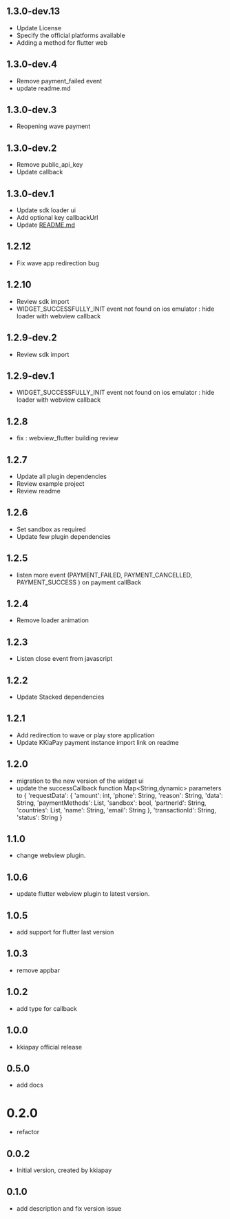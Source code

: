 ## 1.3.0-dev.13

- Update License
- Specify the official platforms available
- Adding a method for flutter web

## 1.3.0-dev.4

- Remove payment_failed event
- update readme.md

## 1.3.0-dev.3

- Reopening wave payment

## 1.3.0-dev.2

- Remove public_api_key
- Update callback

## 1.3.0-dev.1

- Update sdk loader ui
- Add optional key callbackUrl
- Update [README.md](README.md)

## 1.2.12

- Fix wave app redirection bug

## 1.2.10

- Review sdk import
- WIDGET_SUCCESSFULLY_INIT event not found on ios emulator : hide loader with webview callback

## 1.2.9-dev.2

- Review sdk import

## 1.2.9-dev.1

- WIDGET_SUCCESSFULLY_INIT event not found on ios emulator : hide loader with webview callback
 
## 1.2.8

- fix : webview_flutter building review

## 1.2.7

- Update all plugin dependencies
- Review example project
- Review readme

## 1.2.6

- Set sandbox as required
- Update few plugin dependencies 

## 1.2.5

- listen more event (PAYMENT_FAILED, PAYMENT_CANCELLED, PAYMENT_SUCCESS ) on payment callBack

## 1.2.4

- Remove loader animation 

## 1.2.3

- Listen close event from javascript

## 1.2.2

- Update Stacked dependencies

## 1.2.1

- Add redirection to wave or play store application
- Update KKiaPay payment instance import link on readme

## 1.2.0

- migration to the new version of the widget ui
- update the successCallback function Map<String,dynamic> parameters to
  {
  'requestData': {
  'amount': int,
  'phone': String,
  'reason': String,
  'data': String,
  'paymentMethods': List<String>,
  'sandbox': bool,
  'partnerId': String,
  'countries': List<String>,
  'name': String,
  'email': String
  },
  'transactionId': String,
  'status': String
  }

## 1.1.0

- change webview plugin.

## 1.0.6

- update flutter webview plugin to latest version.

## 1.0.5

- add support for flutter last version

## 1.0.3

- remove appbar

## 1.0.2

- add type for callback

## 1.0.0

- kkiapay official release

## 0.5.0

- add docs

# 0.2.0

- refactor

## 0.0.2

- Initial version, created by kkiapay

## 0.1.0

- add description and fix version issue
